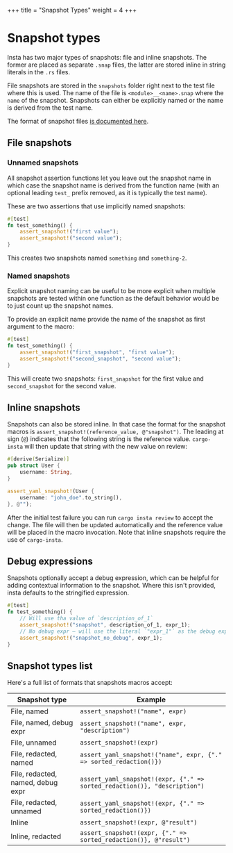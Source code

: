 +++
title = "Snapshot Types"
weight = 4
+++

# Snapshot types

Insta has two major types of snapshots: file and inline snapshots. The former
are placed as separate `.snap` files, the latter are stored inline in string
literals in the `.rs` files.

File snapshots are stored in the `snapshots` folder right next to the test file
where this is used. The name of the file is `<module>__<name>.snap` where
the `name` of the snapshot. Snapshots can either be explicitly named or the
name is derived from the test name.

The format of snapshot files [is documented here](../snapshot-files/).

## File snapshots

### Unnamed snapshots

All snapshot assertion functions let you leave out the snapshot name in which
case the snapshot name is derived from the function name (with an optional
leading `test_` prefix removed, as it is typically the test name).

These are two assertions that use implicitly named snapshots:

```rust
#[test]
fn test_something() {
    assert_snapshot!("first value");
    assert_snapshot!("second value");
}
```

This creates two snapshots named `something` and `something-2`.

### Named snapshots

Explicit snapshot naming can be useful to be more explicit when multiple
snapshots are tested within one function as the default behavior would be to
just count up the snapshot names.

To provide an explicit name provide the name of the snapshot as first
argument to the macro:

```rust
#[test]
fn test_something() {
    assert_snapshot!("first_snapshot", "first value");
    assert_snapshot!("second_snapshot", "second value");
}
```

This will create two snapshots: `first_snapshot` for the first value and
`second_snapshot` for the second value.

## Inline snapshots

Snapshots can also be stored inline. In that case the format
for the snapshot macros is `assert_snapshot!(reference_value, @"snapshot")`.
The leading at sign (`@`) indicates that the following string is the
reference value. `cargo-insta` will then update that string with the new
value on review:

```rust
#[derive(Serialize)]
pub struct User {
    username: String,
}

assert_yaml_snapshot!(User {
    username: "john_doe".to_string(),
}, @"");
```

After the initial test failure you can run `cargo insta review` to
accept the change. The file will then be updated automatically and the
reference value will be placed in the macro invocation. Note that inline
snapshots require the use of `cargo-insta`.

## Debug expressions

Snapshots optionally accept a debug expression, which can be helpful for adding
contextual information to the snapshot. Where this isn't provided, insta
defaults to the stringified expression.

```rust
#[test]
fn test_something() {
    // Will use tha value of `description_of_1`
    assert_snapshot!("snapshot", description_of_1, expr_1);
    // No debug expr — will use the literal `"expr_1"` as the debug expr
    assert_snapshot!("snapshot_no_debug", expr_1);
}
```

## Snapshot types list

Here's a full list of formats that snapshots macros accept:

| Snapshot type                     | Example                                                                   |
| --------------------------------- | ------------------------------------------------------------------------- |
| File, named                       | `assert_snapshot!("name", expr)`                                          |
| File, named, debug expr           | `assert_snapshot!("name", expr, "description")`                           |
| File, unnamed                     | `assert_snapshot!(expr)`                                                  |
| File, redacted, named             | `assert_yaml_snapshot!("name", expr, {"." => sorted_redaction()})`        |
| File, redacted, named, debug expr | `assert_yaml_snapshot!(expr, {"." => sorted_redaction()}, "description")` |
| File, redacted, unnamed           | `assert_yaml_snapshot!(expr, {"." => sorted_redaction()})`                |
| Inline                            | `assert_snapshot!(expr, @"result")`                                       |
| Inline, redacted                  | `assert_snapshot!(expr, {"." => sorted_redaction()}, @"result")`          |

